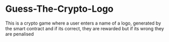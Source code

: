 # Guess-The-Crypto-Logo
This is a crypto game where a user enters a name of a logo, generated by the smart contract and if its correct, they are rewarded but if its wrong they are penalised
